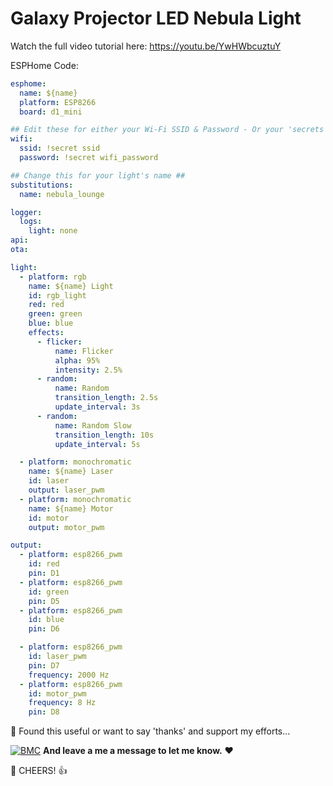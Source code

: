 # Galaxy Projector LED Nebula Light

Watch the full video tutorial here: https://youtu.be/YwHWbcuztuY



ESPHome Code:
```yaml
esphome:
  name: ${name}
  platform: ESP8266
  board: d1_mini

## Edit these for either your Wi-Fi SSID & Password - Or your 'secrets' entries ##
wifi:
  ssid: !secret ssid 
  password: !secret wifi_password

## Change this for your light's name ##
substitutions:
  name: nebula_lounge

logger:
  logs:
    light: none
api:
ota:

light:
  - platform: rgb
    name: ${name} Light
    id: rgb_light
    red: red
    green: green
    blue: blue
    effects:
      - flicker:
          name: Flicker
          alpha: 95%
          intensity: 2.5%
      - random:
          name: Random
          transition_length: 2.5s
          update_interval: 3s
      - random:
          name: Random Slow
          transition_length: 10s
          update_interval: 5s

  - platform: monochromatic
    name: ${name} Laser
    id: laser
    output: laser_pwm
  - platform: monochromatic
    name: ${name} Motor
    id: motor
    output: motor_pwm

output:
  - platform: esp8266_pwm
    id: red
    pin: D1
  - platform: esp8266_pwm
    id: green
    pin: D5
  - platform: esp8266_pwm
    id: blue
    pin: D6

  - platform: esp8266_pwm
    id: laser_pwm
    pin: D7
    frequency: 2000 Hz
  - platform: esp8266_pwm
    id: motor_pwm
    frequency: 8 Hz
    pin: D8
```

🎁 Found this useful or want to say 'thanks' and support my efforts...

[![BMC](https://www.buymeacoffee.com/assets/img/custom_images/white_img.png)](https://www.buymeacoffee.com/3ative) **And leave a me a message to let me know.**  ❤

🍺 CHEERS! 👍

